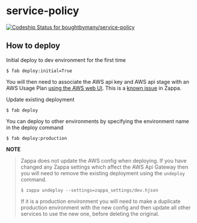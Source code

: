 # service-policy

[ ![Codeship Status for boughtbymany/service-policy](https://app.codeship.com/projects/75537930-769f-0134-dd65-4269843b54e0/status?branch=master)](https://app.codeship.com/projects/179609)



## How to deploy

Initial deploy to dev environment for the first time

    $ fab deploy:initial=True

You will then need to associate the AWS api key and AWS api stage with an AWS Usage Plan [using the AWS web UI](https://eu-west-1.console.aws.amazon.com/apigateway/home?region=eu-west-1#/usage-plans/ohwgtw?screen=details). This is a [known issue](https://github.com/Miserlou/Zappa/issues/390) in Zappa.

Update existing deployment

    $ fab deploy


You can deploy to other environments by specifying the environment name in the deploy command

    $ fab deploy:production


**NOTE**
> Zappa does not update the AWS config when deploying. If you have changed any Zappa settings which affect the AWS Api Gateway then you will need to remove the existing deployment using the `undeploy` command.
>
>     $ zappa undeploy --settings=zappa_settings/dev.hjson
>
> If it is a production environment you will need to make a duplicate production environment with the new config and then update all other services to use the new one, before deleting the original.
>
